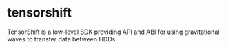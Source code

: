 # tensorshift
TensorShift is a low-level SDK providing API and ABI for using gravitational waves to transfer data between HDDs
